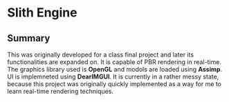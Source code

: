 # Slith Engine
## Summary
This was originally developed for a class final project and later its functionalities are expanded on. It is capable of PBR rendering in real-time. The graphics library used is __OpenGL__ and modols are loaded using __Assimp__. UI is implemneted using __DearIMGUI__. It is currently in a rather messy state, because this project was originally quickly implemented as a way for me to learn real-time rendering techniques. 

